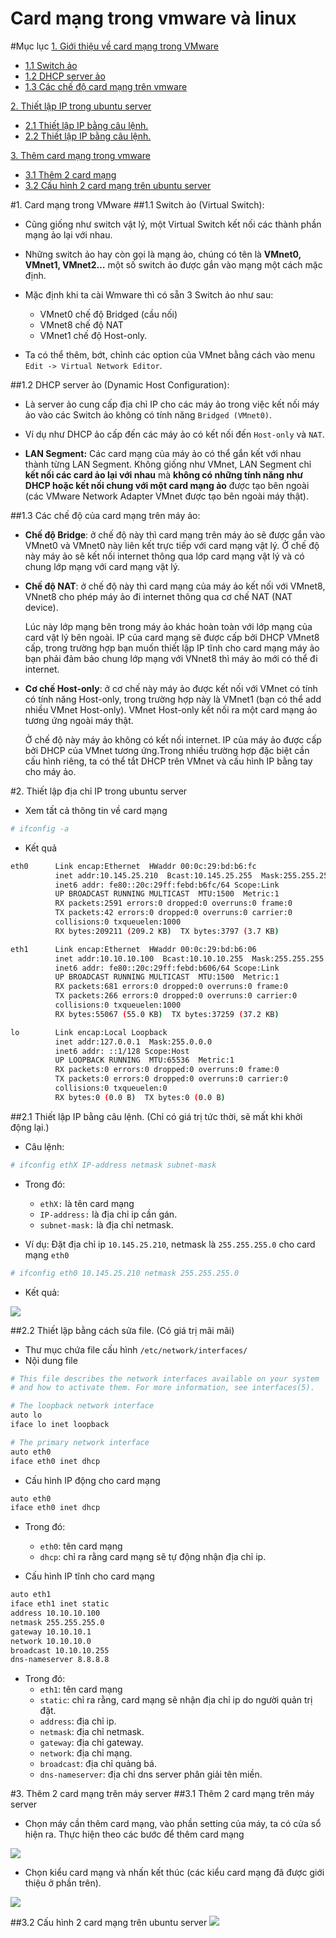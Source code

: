 # Card mạng trong vmware và linux

#Mục lục
[1. Giới thiệu về card mạng trong VMware](#cardmang)
* [1.1 Switch ảo](#swao)
* [1.2 DHCP server ảo](#dhcpao)
* [1.3 Các chế độ card mạng trên vmware](#typeofnic)
	
[2. Thiết lập IP trong ubuntu server](#ip)
* [2.1 Thiết lập IP bằng câu lệnh.](#sualenh)
* [2.2 Thiết lập IP bằng câu lệnh.](#suafile)

[3. Thêm card mạng trong vmware](#themcardmang)
* [3.1 Thêm 2 card mạng](#them2cardmang)
* [3.2 Cấu hình 2 card mạng trên ubuntu server](#cauhinh2cardmang)

<a name="cardmang"></a>
#1. Card mạng trong VMware
<a name="swao"></a>
##1.1 Switch ảo (Virtual Switch):
* Cũng giống như switch vật lý, một Virtual Switch kết nối các thành phần mạng ảo lại với nhau.

* Những  switch ảo hay còn gọi là mạng ảo, chúng có tên là **VMnet0, VMnet1, VMnet2…** một số switch ảo được gắn vào mạng một cách mặc định.

* Mặc định khi ta cài Wmware thì có sẵn 3 Switch ảo như sau: 
	* VMnet0 chế độ Bridged (cầu nối)
	* VMnet8 chế độ NAT
	* VMnet1 chế độ Host-only.

* Ta có thể thêm, bớt, chỉnh các option của VMnet bằng cách vào menu `Edit -> Virtual Network Editor`.

<a name="dhcpao"></a>
##1.2 DHCP server ảo (Dynamic Host Configuration):
* Là  server ảo cung cấp địa chỉ IP cho các máy ảo trong việc kết nối máy ảo vào các Switch ảo không có tính năng `Bridged (VMnet0)`.

* Ví dụ như DHCP ảo cấp đến các máy ảo có kết nối đến `Host-only` và `NAT`.

* **LAN Segment:** Các card mạng của máy ảo có thể gắn kết với nhau thành từng LAN Segment. Không giống như VMnet, LAN Segment chỉ **kết nối các card ảo lại với nhau** mà **không có những tính năng như DHCP hoặc kết nối chung với một card mạng ảo** được tạo bên ngoài (các VMware Network Adapter VMnet được tạo bên ngoài máy thật).

<a name="typeofnic"></a>
##1.3 Các chế độ của card mạng trên máy ảo:

* **Chế độ Bridge**: ở chế độ này thì card mạng trên máy ảo sẽ được gắn vào VMnet0 và VMnet0 này liên kết trực tiếp với card mạng vật lý. Ở chế độ này máy ảo sẽ kết nối internet thông qua lớp card mạng vật lý và có chung lớp mạng với card mạng vật lý.

* **Chế độ NAT**: ở chế độ này thì card mạng của máy ảo kết nối với VMnet8, VNnet8 cho phép máy ảo đi internet thông qua cơ chế NAT (NAT device).

	Lúc này lớp mạng bên trong máy ảo khác hoàn toàn với lớp mạng của card vật lý bên ngoài. IP của card mạng sẽ được cấp bởi DHCP VMnet8 cấp, trong trường hợp bạn muốn thiết lập IP tĩnh cho card mạng máy ảo bạn phải đảm bảo chung lớp mạng với VNnet8 thì máy ảo mới có thể đi internet.

* **Cơ chế Host-only**: ở cơ chế này máy ảo được kết nối với VMnet có tính có tính năng Host-only, trong trường hợp này là VMnet1 (bạn có thể add nhiều VMnet Host-only). VMnet Host-only kết nối ra một card mạng ảo tương ứng ngoài máy thật.

	Ở chế độ này máy ảo không có kết nối internet. IP của máy ảo được cấp bởi DHCP của VMnet tương ứng.Trong nhiều trường hợp đặc biệt cần cấu hình riêng, ta có thể tắt DHCP trên VMnet và cấu hình IP bằng tay cho máy ảo.

<a name="ip"></a>
#2. Thiết lập địa chỉ IP trong ubuntu server
* Xem tất cả thông tin về card mạng
```sh
# ifconfig -a
```
* Kết quả
```sh
eth0      Link encap:Ethernet  HWaddr 00:0c:29:bd:b6:fc  
          inet addr:10.145.25.210  Bcast:10.145.25.255  Mask:255.255.255.0
          inet6 addr: fe80::20c:29ff:febd:b6fc/64 Scope:Link
          UP BROADCAST RUNNING MULTICAST  MTU:1500  Metric:1
          RX packets:2591 errors:0 dropped:0 overruns:0 frame:0
          TX packets:42 errors:0 dropped:0 overruns:0 carrier:0
          collisions:0 txqueuelen:1000 
          RX bytes:209211 (209.2 KB)  TX bytes:3797 (3.7 KB)

eth1      Link encap:Ethernet  HWaddr 00:0c:29:bd:b6:06  
          inet addr:10.10.10.100  Bcast:10.10.10.255  Mask:255.255.255.0
          inet6 addr: fe80::20c:29ff:febd:b606/64 Scope:Link
          UP BROADCAST RUNNING MULTICAST  MTU:1500  Metric:1
          RX packets:681 errors:0 dropped:0 overruns:0 frame:0
          TX packets:266 errors:0 dropped:0 overruns:0 carrier:0
          collisions:0 txqueuelen:1000 
          RX bytes:55067 (55.0 KB)  TX bytes:37259 (37.2 KB)

lo        Link encap:Local Loopback  
          inet addr:127.0.0.1  Mask:255.0.0.0
          inet6 addr: ::1/128 Scope:Host
          UP LOOPBACK RUNNING  MTU:65536  Metric:1
          RX packets:0 errors:0 dropped:0 overruns:0 frame:0
          TX packets:0 errors:0 dropped:0 overruns:0 carrier:0
          collisions:0 txqueuelen:0 
          RX bytes:0 (0.0 B)  TX bytes:0 (0.0 B)

```

<a name="sualenh"> </a>
##2.1 Thiết lập IP bằng câu lệnh. (Chỉ có giá trị tức thời, sẽ mất khi khởi động lại.)
* Câu lệnh: 
```sh
# ifconfig ethX IP-address netmask subnet-mask
```
* Trong đó:
	* `ethX:` là tên card mạng
	* `IP-address:` là địa chỉ ip cần gán.
	* `subnet-mask:` là địa chỉ netmask.

* Ví dụ: Đặt địa chỉ ip `10.145.25.210`, netmask là `255.255.255.0` cho card mạng `eth0`
```sh
# ifconfig eth0 10.145.25.210 netmask 255.255.255.0
```
* Kết quả:

![](http://i.imgur.com/MvNQjIp.png)

<a name ="suafile"></a>
##2.2 Thiết lập bằng cách sửa file. (Có giá trị mãi mãi)
* Thư mục chứa file cấu hình `/etc/network/interfaces/`
* Nội dung file

```sh
# This file describes the network interfaces available on your system
# and how to activate them. For more information, see interfaces(5).

# The loopback network interface
auto lo
iface lo inet loopback

# The primary network interface
auto eth0
iface eth0 inet dhcp
```
* Cấu hình IP động cho card mạng
```sh
auto eth0
iface eth0 inet dhcp
```
* Trong đó: 
	* `eth0`: tên card mạng
	* `dhcp`: chỉ ra rằng card mạng sẽ tự động nhận địa chỉ ip.
	
* Cấu hình IP tĩnh cho card mạng
```sh
auto eth1
iface eth1 inet static
address 10.10.10.100
netmask 255.255.255.0
gateway 10.10.10.1
network 10.10.10.0
broadcast 10.10.10.255
dns-nameserver 8.8.8.8
```
* Trong đó:
	* `eth1`: tên card mạng
	* `static`: chỉ ra rằng, card mạng sẽ nhận địa chỉ ip do người quản trị đặt.
	* `address`: địa chỉ ip.
	* `netmask`: địa chỉ netmask.
	* `gateway`: địa chỉ gateway.
	* `network`: địa chỉ mạng.
	* `broadcast`: địa chỉ quảng bá.
	* `dns-nameserver`: địa chỉ dns server phân giải tên miền.
	
<a name="themcardmang"></a>
#3. Thêm 2 card mạng trên máy server
<a name="them2cardmang"></a>
##3.1 Thêm 2 card mạng trên máy server
* Chọn máy cần thêm card mạng, vào phần setting của máy, ta có cửa sổ hiện ra.
Thực hiện theo các bước để thêm card mạng

![](http://i.imgur.com/oSqSzTO.png)

* Chọn kiểu card mạng và nhấn kết thúc (các kiểu card mạng đã được giới thiệu ở phần trên).

![](http://i.imgur.com/Ol8Htcq.png)

<a name="cauhinh2cardmang"></a>
##3.2 Cấu hình 2 card mạng trên ubuntu server
![](http://prntscr.com/arthk4)
